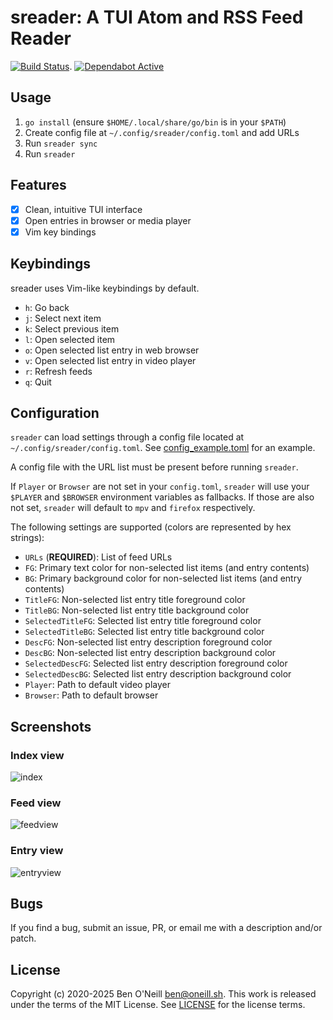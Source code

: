 # sreader: A TUI Atom and RSS Feed Reader

[![Build Status](https://github.com/bmoneill/sreader/actions/workflows/go.yml/badge.svg?branch=master)](https://github.com/bmoneill/sreader/actions/workflows/go.yml).
[![Dependabot Active](https://img.shields.io/badge/dependabot-active-brightgreen?style=flat-square&logo=dependabot)](https://github.com/bmoneill/sreader/security/dependabot)

## Usage

1. `go install` (ensure `$HOME/.local/share/go/bin` is in your `$PATH`)
1. Create config file at `~/.config/sreader/config.toml` and add URLs
1. Run `sreader sync`
1. Run `sreader`

## Features

- [X] Clean, intuitive TUI interface
- [X] Open entries in browser or media player
- [X] Vim key bindings

## Keybindings

sreader uses Vim-like keybindings by default.

- `h`: Go back
- `j`: Select next item
- `k`: Select previous item
- `l`: Open selected item
- `o`: Open selected list entry in web browser
- `v`: Open selected list entry in video player
- `r`: Refresh feeds
- `q`: Quit

## Configuration

`sreader` can load settings through a config file located at
`~/.config/sreader/config.toml`. See [config_example.toml](config_example.toml)
for an example.

A config file with the URL list must be present before running `sreader`.

If `Player` or `Browser` are not set in your `config.toml`, `sreader` will
use your `$PLAYER` and `$BROWSER` environment variables as fallbacks. If those
are also not set, `sreader` will default to `mpv` and `firefox` respectively.

The following settings are supported (colors are represented by hex strings):

- `URLs` (**REQUIRED**): List of feed URLs
- `FG`: Primary text color for non-selected list items (and entry contents)
- `BG`: Primary background color for non-selected list items (and entry contents)
- `TitleFG`: Non-selected list entry title foreground color
- `TitleBG`: Non-selected list entry title background color
- `SelectedTitleFG`: Selected list entry title foreground color
- `SelectedTitleBG`: Selected list entry title background color
- `DescFG`: Non-selected list entry description foreground color
- `DescBG`: Non-selected list entry description background color
- `SelectedDescFG`: Selected list entry description foreground color
- `SelectedDescBG`: Selected list entry description background color
- `Player`: Path to default video player
- `Browser`: Path to default browser

## Screenshots

### Index view

![index](https://oneill.sh/img/sreader-index.png)

### Feed view

![feedview](https://oneill.sh/img/sreader-feedview.png)

### Entry view

![entryview](https://oneill.sh/img/sreader-entryview.png)

## Bugs

If you find a bug, submit an issue, PR, or email me with a description and/or patch.

## License

Copyright (c) 2020-2025 Ben O'Neill <ben@oneill.sh>. This work is released under the
terms of the MIT License. See [LICENSE](LICENSE) for the license terms.
